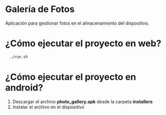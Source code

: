 # Galería de Fotos
Aplicación para gestionar fotos en el almacenamiento del dispositivo.

# ¿Cómo ejecutar el proyecto en web?

```sh
  ./run.sh
```

# ¿Cómo ejecutar el proyecto en android?

1. Descargar el archivo **photo_gallery.apk** desde la carpeta **installers**
2. Instalar el archivo en el dispositivo
